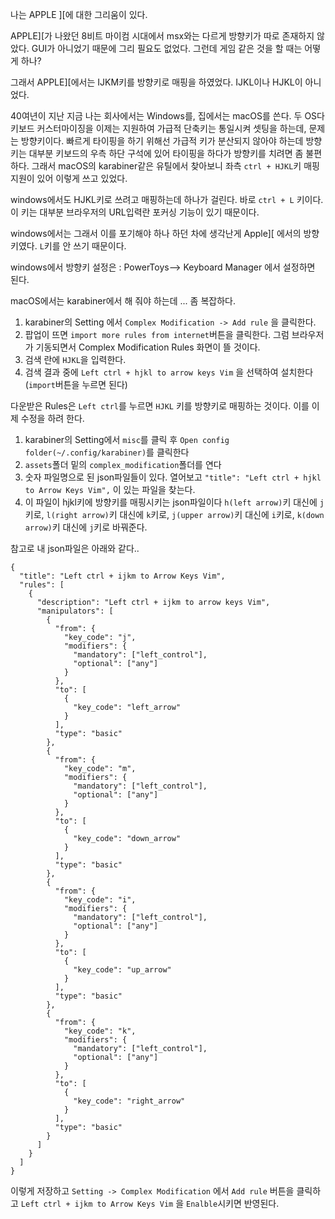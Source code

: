 
나는 APPLE ][에 대한 그리움이 있다.

APPLE][가 나왔던 8비트 마이컴 시대에서 msx와는 다르게 방향키가 따로 존재하지 않았다. GUI가 아니었기 때문에 그리 필요도 없었다.
그런데 게임 같은 것을 할 때는 어떻게 하나? 

그래서 APPLE][에서는 IJKM키를 방향키로 매핑을 하였었다. IJKL이나 HJKL이 아니었다. 


40여년이 지난 지금 나는 회사에서는 Windows를, 집에서는 macOS를 쓴다.
두 OS다 키보드 커스터마이징을 이제는 지원하여 가급적 단축키는 통일시켜 셋팅을 하는데, 문제는 방향키이다. 
빠르게 타이핑을 하기 위해선 가급적 키가 분산되지 않아야 하는데 방향키는 대부분 키보드의 우측 하단 구석에 있어 타이핑을 하다가 방향키를 치려면 좀 불편하다.
그래서 macOS의 karabiner같은 유틸에서 찾아보니 좌측 `ctrl + HJKL`키 매핑 지원이 있어 이렇게 쓰고 있었다. 

windows에서도 HJKL키로 쓰려고 매핑하는데 하나가 걸린다. 바로 `ctrl + L` 키이다. 이 키는 대부분 브라우저의 URL입력란 포커싱 기능이 있기 때문이다. 

windows에서는 그래서 이를 포기해야 하나 하던 차에 생각난게 Apple][ 에서의 방향키였다. `L`키를 안 쓰기 때문이다. 

windows에서 방향키 설정은 : PowerToys--> Keyboard Manager 에서 설정하면 된다. 

macOS에서는 karabiner에서 해 줘야 하는데 ... 좀 복잡하다. 

1. karabiner의 Setting 에서 `Complex Modification -> Add rule` 을 클릭한다. 
1. 팝업이 뜨면 `import more rules from internet`버튼을 클릭한다. 그럼 브라우저가 기동되면서 Complex Modification Rules 화면이 뜰 것이다. 
1. 검색 란에 `HJKL`을 입력한다.
2. 검색 결과 중에 `Left ctrl + hjkl to arrow keys Vim` 을 선택하여 설치한다 (`import`버튼을 누르면 된다)

다운받은 Rules은 `Left ctrl`를 누르면 `HJKL` 키를 방향키로 매핑하는 것이다. 이를 이제 수정을 하려 한다. 

1. karabiner의 Setting에서 `misc`를 클릭 후 `Open config folder(~/.config/karabiner)`를 클릭한다
2. `assets`폴더 밑의 `complex_modification`폴더를 연다
3. 숫자 파일명으로 된 json파일들이 있다. 열어보고 `"title": "Left ctrl + hjkl to Arrow Keys Vim",` 이 있는 파일을 찾는다.
4. 이 파일이 hjkl키에 방향키를 매핑시키는 json파일이다 `h(left arrow)`키 대신에 `j`키로, `l(right arrow)`키 대신에 `k`키로, `j(upper arrow)`키 대신에 `i`키로, `k(down arrow)`키 대신에 `j`키로 바꿔준다.

참고로 내 json파일은 아래와 같다..

```
{
  "title": "Left ctrl + ijkm to Arrow Keys Vim",
  "rules": [
    {
      "description": "Left ctrl + ijkm to arrow keys Vim",
      "manipulators": [
        {
          "from": {
            "key_code": "j",
            "modifiers": {
              "mandatory": ["left_control"],
              "optional": ["any"]
            }
          },
          "to": [
            {
              "key_code": "left_arrow"
            }
          ],
          "type": "basic"
        },
        {
          "from": {
            "key_code": "m",
            "modifiers": {
              "mandatory": ["left_control"],
              "optional": ["any"]
            }
          },
          "to": [
            {
              "key_code": "down_arrow"
            }
          ],
          "type": "basic"
        },
        {
          "from": {
            "key_code": "i",
            "modifiers": {
              "mandatory": ["left_control"],
              "optional": ["any"]
            }
          },
          "to": [
            {
              "key_code": "up_arrow"
            }
          ],
          "type": "basic"
        },
        {
          "from": {
            "key_code": "k",
            "modifiers": {
              "mandatory": ["left_control"],
              "optional": ["any"]
            }
          },
          "to": [
            {
              "key_code": "right_arrow"
            }
          ],
          "type": "basic"
        }
      ]
    }
  ]
}
```

이렇게 저장하고 `Setting -> Complex Modification` 에서 `Add rule` 버튼을 클릭하고 `Left ctrl + ijkm to Arrow Keys Vim` 을 `Enalble`시키면 반영된다.




